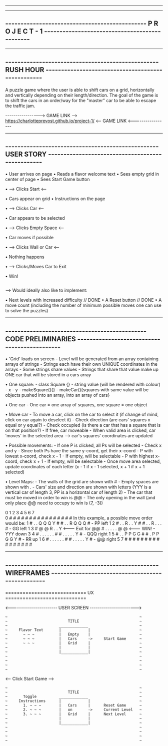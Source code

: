 ---------------------------------------------------------------------------------------------------------------
---------------------------------------------------------------------------------------------------------------
---------------------------------------------- P R O J E C T - 1 ----------------------------------------------
---------------------------------------------------------------------------------------------------------------
---------------------------------------------------------------------------------------------------------------
-------------------------------------------------- RUSH HOUR --------------------------------------------------
---------------------------------------------------------------------------------------------------------------

A puzzle game where the user is able to shift cars on a grid, horizontally and vertically depending on their length/direction. 
The goal of the game is to shift the cars in an order/way for the "master" car to be able to escape the traffic jam.



-----------------> GAME LINK --> https://charlotteprevost.github.io/project-1/ <-- GAME LINK <-----------------



---------------------------------------------------------------------------------------------------------------
-------------------------------------------------- USER STORY -------------------------------------------------
---------------------------------------------------------------------------------------------------------------

• User arrives on page
• Reads a flavor welcome text
• Sees empty grid in center of page
• Sees Start Game button

•	--> Clicks Start <--

• Cars appear on grid
• Instructions on the page

•	--> Clicks Car <--

• Car appears to be selected

•	--> Clicks Empty Space <--

• Car moves if possible

•	--> Clicks Wall or Car <--

• Nothing happens

•	--> Clicks/Moves Car to Exit

• Win!

~~~~~~~~~~~~~~~~~~~~~~~~~~~~~~~~~~~~~~~~~~~~~~~~~~~~~~~~~~~~~~~
~~~~~~~~~~~~~~~~~~~~~~~~~~~~~~~~~~~~~~~~~~~~~~~~~~~~~~~~~~~~~~~

-->	Would ideally also like to implement:

• Next levels with increased difficulty		// DONE
• A Reset button 							// DONE
• A move count (including the number of minimum possible moves one can use to solve the puzzles)

---------------------------------------------------------------------------------------------------------------
---------------------------------------------- CODE PRELIMINARIES ---------------------------------------------
---------------------------------------------------------------------------------------------------------------

• 'Grid' loads on screen
	- Level will be generated from an array containing arrays of strings
	- Strings each have their own UNIQUE coordinates in the arrays
	- Some strings share values
	- Strings that share that value make up ONE car that will be stored in a cars array

• One square:
	- class Square {}
	- string value (will be rendered with colour)
	- x
	- y
	- makeSquare(){}
	- makeCar(){squares with same value will be objects pushed into an array, into an array of cars}

• One car
	- One car = one array of squares, one square = one object

• Move car
	- To move a car, click on the car to select it (if change of mind, click on car again to deselect it)
	- Check direction (are cars' squares x equal or y equal?)
	- Check occupied (is there a car that has a square that is on that position?)
	- If free, car moveable
	- When valid area is clicked, car 'moves' in the selected area
		--> car's squares' coordinates are updated

• Possible movements:
	- If one P is clicked, all Ps will be selected
	- Check x and y
	- Since both Ps have the same y-coord, get their x-coord
	- P with lowest x-coord, check x - 1
	- If empty, will be selectable
	- P with highest x-coord, check x + 1
	- If empty, will be selectable
	- Once move area selected, update coordinates of each letter (x - 1 if x - 1 selected, x + 1 if x + 1 selected)

• Level Maps:
	- The walls of the grid are shown with #
	- Empty spaces are shown with .
	- Cars' size and direction are shown with letters (YYY is a vertical car of length 3, PP is a horizontal car of length 2)
	- The car that must be moved in order to win is @@
	- The only opening in the wall (and only place @@ need to occupy to win is (7, -3))

  0 1 2 3 4 5 6 7						 
0 # # # # # # # #						 # # # # # # # #				In this example, a possible move order would be:
1 # . . Q Q Q Y #						 # . . R Q Q Q #				- PP 	left 1
2 # . . R . . Y #						 # . . R . . . #				- GG 	left 1
3 # @ @ R . . Y   <--- Exit for @@		 # . . . . . @ @ <--- WIN!  	- YYY 	down 3
4 # . . . . . . #						 # . . . . . Y #				- QQQ 	right 1
5 # . . P P G G #						 # . P P G G Y #				- RR 	up 1
6 # . . . . . . #						 # . . . . . Y #				- @@	right 5
7 # # # # # # # #						 # # # # # # # #


---------------------------------------------------------------------------------------------------------------
-------------------------------------------------- WIREFRAMES -------------------------------------------------
---------------------------------------------------------------------------------------------------------------

============================ UX ============================

<----------------------- USER SCREEN ----------------------->
~~~~~~~~~~~~~~~~~~~~~~~~~~~~~~~~~~~~~~~~~~~~~~~~~~~~~~~~~~~~~
~															~
~							TITLE 							~
~						_____________						~
~	  Flavor Text		|			 |						~
~		~ ~ ~			|	Empty	 |						~
~		~ ~ ~			|	Cars	 ->		Start Game 		~
~		~ ~ ~			|	Grid	 |						~
~						|			 |						~
~						|____________|						~
~															~
~															~
~															~
~															~
~~~~~~~~~~~~~~~~~~~~~~~~~~~~~~~~~~~~~~~~~~~~~~~~~~~~~~~~~~~~~

<-- Click Start Game -->

~~~~~~~~~~~~~~~~~~~~~~~~~~~~~~~~~~~~~~~~~~~~~~~~~~~~~~~~~~~~~
~															~
~							TITLE 							~
~		Toggle			_____________						~
~	  Instructions		|			 |						~
~		1. ~ ~ ~		|	Cars	 |		Reset Game		~
~		2. ~ ~ ~		|	on		 ->		Current Level	~
~		3. ~ ~ ~		|	Grid	 |		Next Level		~
~						|			 |						~
~						|____________|						~
~															~
~															~
~															~
~															~
~~~~~~~~~~~~~~~~~~~~~~~~~~~~~~~~~~~~~~~~~~~~~~~~~~~~~~~~~~~~~































